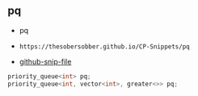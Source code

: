 
## pq

- pq
- ```
  https://thesobersobber.github.io/CP-Snippets/pq
  ```
- [github-snip-file](https://github.com/theSoberSobber/CP-Snippets/blob/main/snippets.json#L1399)

```cpp
priority_queue<int> pq;
priority_queue<int, vector<int>, greater<>> pq;
```
